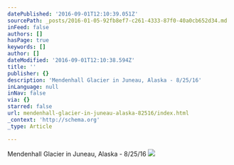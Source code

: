 ```yaml
---
datePublished: '2016-09-01T12:10:39.051Z'
sourcePath: _posts/2016-01-05-92fb8ef7-c261-4333-87f0-40a0cb652d34.md
inFeed: false
authors: []
hasPage: true
keywords: []
author: []
dateModified: '2016-09-01T12:10:38.594Z'
title: ''
publisher: {}
description: 'Mendenhall Glacier in Juneau, Alaska - 8/25/16'
inLanguage: null
inNav: false
via: {}
starred: false
url: mendenhall-glacier-in-juneau-alaska-82516/index.html
_context: 'http://schema.org'
_type: Article

---
```

Mendenhall Glacier in Juneau, Alaska - 8/25/16
![](https://s3-us-west-2.amazonaws.com/the-grid-img/p/f3adf83b695513cec42567ed7536b36ef1254574.jpg)